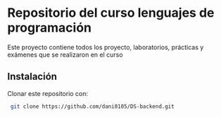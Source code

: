 
# Repositorio del curso lenguajes de programación 

Este proyecto contiene todos los proyecto, laboratorios, prácticas y exámenes que se realizaron en el curso

## Instalación

Clonar este repositorio con:

```bash
 git clone https://github.com/dani0105/DS-backend.git
```


